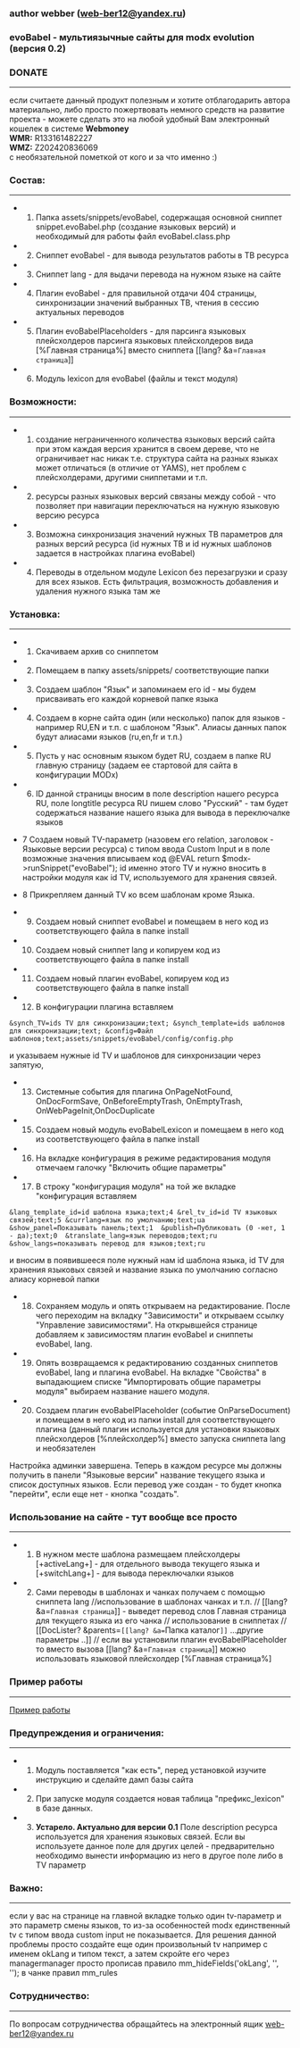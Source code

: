 ### author webber (web-ber12@yandex.ru)

### evoBabel - мультиязычные сайты для modx evolution (версия 0.2)

### DONATE
---------
если считаете данный продукт полезным и хотите отблагодарить автора материально,
либо просто пожертвовать немного средств на развитие проекта - 
можете сделать это на любой удобный Вам электронный кошелек в системе <strong>Webmoney</strong><br>
<strong>WMR:</strong> R133161482227<br>
<strong>WMZ:</strong> Z202420836069<br>
с необязательной пометкой от кого и за что именно :)


### Состав:
---------
* 1. Папка assets/snippets/evoBabel, содержащая основной сниппет snippet.evoBabel.php (создание языковых версий) и необходимый для работы файл evoBabel.class.php
* 2. Сниппет evoBabel - для вывода результатов работы в ТВ ресурса
* 3. Сниппет lang - для выдачи перевода на нужном языке на сайте
* 4. Плагин evoBabel - для правильной отдачи 404 страницы, синхронизации значений выбранных ТВ, чтения в сессию актуальных переводов
* 5. Плагин evoBabelPlaceholders - для парсинга языковых плейсхолдеров парсинга языковых плейсхолдеров вида [%Главная страница%] вместо сниппета [[lang? &a=`Главная страница`]]
* 6. Модуль lexicon для evoBabel (файлы и текст модуля)


### Возможности:
---------
* 1. создание неграниченного количества языковых версий сайта
при этом каждая версия хранится в своем дереве, что не ограничивает нас никак
т.е. структура сайта на разных языках может отличаться (в отличие от YAMS), нет проблем с плейсхолдерами, другими сниппетами и т.п.
* 2. ресурсы разных языковых версий связаны между собой - что позволяет при навигации переключаться на нужную языковую версию ресурса
* 3. Возможна синхронизация значений нужных ТВ параметров для разных версий ресурса (id нужных ТВ и id нужных шаблонов задается в настройках плагина evoBabel)
* 4. Переводы в отдельном модуле Lexicon без перезагрузки и сразу для всех языков. Есть фильтрация, возможность добавления и удаления нужного языка там же


### Установка:
---------
* 1. Скачиваем архив со сниппетом
* 2. Помещаем в папку assets/snippets/ соответствующие папки
* 3. Создаем шаблон "Язык" и запоминаем его id - мы будем присваивать его каждой корневой папке языка
* 4. Создаем в корне сайта один (или несколько) папок для языков - например RU,EN и т.п. с шаблоном "Язык". Алиасы данных папок будут алиасами языков (ru,en,fr и т.п.)
* 5. Пусть у нас основным языком будет RU, создаем в папке RU главную страницу (задаем ее стартовой для сайта в конфигурации MODx)
* 6. ID данной страницы вносим в поле description нашего ресурса RU, поле longtitle ресурса RU пишем слово "Русский" - там будет содержаться название нашего языка для вывода в переключалке языков

* 7 Создаем новый TV-параметр (назовем его relation, заголовок - Языковые версии ресурса) с типом ввода Custom Input и в поле возможные значения вписываем код @EVAL return $modx->runSnippet("evoBabel");
id именно этого TV и нужно вносить в настройки модуля как id TV, используемого для хранения связей.
* 8 Прикрепляем данный TV ко всем шаблонам кроме Языка.

* 9. Создаем новый сниппет evoBabel и помещаем в него код из соответствующего файла в папке install
* 10. Создаем новый сниппет lang и копируем код из соответствующего файла в папке install
* 11. Создаем новый плагин evoBabel, копируем код из соответствующего файла в папке install
* 12. В конфигурации плагина вставляем
```
&synch_TV=ids TV для синхронизации;text; &synch_template=ids шаблонов для синхронизации;text; &config=Файл шаблонов;text;assets/snippets/evoBabel/config/config.php
```
 и указываем нужные id TV и шаблонов для синхронизации через запятую,
* 13. Системные события для плагина OnPageNotFound, OnDocFormSave, OnBeforeEmptyTrash, OnEmptyTrash, OnWebPageInit,OnDocDuplicate
* 15. Создаем новый модуль evoBabelLexicon и помещаем в него код из соответствующего файла в папке install
* 16. На вкладке конфигурация в режиме редактирования модуля отмечаем галочку "Включить общие параметры"
* 17. В строку "конфигурация модуля" на той же вкладке "конфигурация вставляем 
```
&lang_template_id=id шаблона языка;text;4 &rel_tv_id=id TV языковых связей;text;5 &currlang=язык по умолчанию;text;ua &show_panel=Показывать панель;text;1  &publish=Публиковать (0 -нет, 1 - да);text;0  &translate_lang=язык переводов;text;ru &show_langs=показывать перевод для языков;text;ru
```
и вносим в появившееся поле нужный нам id шаблона языка, id TV для хранения языковых связей и название языка по умолчанию согласно алиасу корневой папки
* 18. Сохраняем модуль и опять открываем на редактирование. После чего переходим на вкладку "Зависимости" и открываем ссылку "Управление зависимостями". На открывшейся странице добавляем к зависимостям плагин evoBabel и сниппеты evoBabel, lang.
* 19. Опять возвращаемся к редактированию созданных сниппетов evoBabel, lang и плагина evoBabel. На вкладке "Свойства" в выпадающием списке "Импортировать общие параметры модуля" выбираем название нашего модуля.
* 20. Создаем плагин evoBabelPlaceholder (событие OnParseDocument) и помещаем в него код из папки install для соответствующего плагина
(данный плагин используется для установки языковых плейсхолдеров [%плейсхолдер%] вместо запуска сниппета lang и необязателен

Настройка админки завершена. Теперь в каждом ресурсе мы должны получить в панели "Языковые версии" название текущего языка и список доступных языков.
Если перевод уже создан  - то будет кнопка "перейти", если еще нет - кнопка "создать".

### Использование на сайте - тут вообще все просто
---------
* 1. В нужном месте шаблона размещаем плейсхолдеры [+activeLang+] - для отдельного вывода текущего языка и [+switchLang+] - для вывода переключалки языков
* 2. Сами переводы в шаблонах и чанках получаем с помощью сниппета lang
//использование в шаблонах чанках и т.п.
// [[lang? &a=`Главная страница`]] - выведет перевод слов Главная страница для текущего языка из его чанка
// использование в сниппетах 
// [[DocLister? &parents=`[[lang? &a=`Папка каталог`]]` ...другие параметры ..]]
// если вы установили плагин evoBabelPlaceholder то вместо вызова [[lang? &a=`Главная страница`]] можно использовать языковой плейсхолдер [%Главная страница%]


### Пример работы
---------
<a href="http://evoBabel.sitex.by">Пример работы</a>

### Предупреждения и ограничения:
---------
* 1. Модуль поставляется "как есть", перед установкой изучите инструкцию и сделайте дамп базы сайта
* 2. При запуске модуля создается новая таблица "префикс_lexicon" в базе данных.
* 3. <b>Устарело. Актуально для версии 0.1</b> Поле description ресурса используется для хранения языковых связей. Если вы используете данное поле для других целей - предварительно необходимо вынести информацию из него в другое поле либо в TV параметр

### Важно:
---------
если у вас на странице на главной вкладке только один tv-параметр и это параметр смены языков, то из-за особенностей modx единственный
tv с типом ввода custom input не показывается.
Для решения данной проблемы просто создайте еще один произвольный tv например с именем okLang и типом текст, а затем скройте его
через managermanager просто прописав правило mm_hideFields('okLang', '', ''); в чанке правил mm_rules

### Сотрудничество:
---------
По вопросам сотрудничества обращайтесь на электронный ящик web-ber12@yandex.ru



